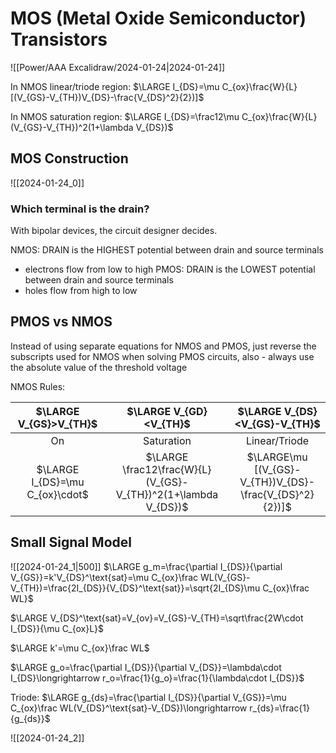 # MOS (Metal Oxide Semiconductor) Transistors

![[Power/AAA Excalidraw/2024-01-24|2024-01-24]]

In NMOS linear/triode region:
$\LARGE I_{DS}=\mu C_{ox}\frac{W}{L}[(V_{GS}-V_{TH})V_{DS}-\frac{V_{DS}^2}{2})]$

In NMOS saturation region:
$\LARGE I_{DS}=\frac12\mu C_{ox}\frac{W}{L}(V_{GS}-V_{TH})^2(1+\lambda V_{DS})$

## MOS Construction
![[2024-01-24_0]]
### Which terminal is the drain?

With bipolar devices, the circuit designer decides.

NMOS: DRAIN is the HIGHEST potential between drain and source terminals
- electrons flow from low to high
PMOS: DRAIN is the LOWEST potential between drain and source terminals
- holes flow from high to low

## PMOS vs NMOS

Instead of using separate equations for NMOS and PMOS, just reverse the subscripts used for NMOS when solving PMOS circuits, also - always use the absolute value of the threshold voltage

NMOS Rules:

| $\LARGE V_{GS}>V_{TH}$ | $\LARGE V_{GD}<V_{TH}$ | $\LARGE V_{DS}<V_{GS}-V_{TH}$ |
| :--: | :--: | :--: |
| On | Saturation | Linear/Triode |
| $\LARGE I_{DS}=\mu C_{ox}\cdot$ | $\LARGE \frac12\frac{W}{L}(V_{GS}-V_{TH})^2(1+\lambda V_{DS})$ | $\LARGE\mu [(V_{GS}-V_{TH})V_{DS}-\frac{V_{DS}^2}{2})]$ |

## Small Signal Model

![[2024-01-24_1|500]]
$\LARGE g_m=\frac{\partial I_{DS}}{\partial V_{GS}}=k'V_{DS}^\text{sat}=\mu C_{ox}\frac WL(V_{GS}-V_{TH})=\frac{2I_{DS}}{V_{DS}^\text{sat}}=\sqrt{2I_{DS}\mu C_{ox}\frac WL}$

$\LARGE V_{DS}^\text{sat}=V_{ov}=V_{GS}-V_{TH}=\sqrt\frac{2W\cdot I_{DS}}{\mu C_{ox}L}$

$\LARGE k'=\mu C_{ox}\frac WL$

$\LARGE g_o=\frac{\partial I_{DS}}{\partial V_{DS}}=\lambda\cdot I_{DS}\longrightarrow r_o=\frac{1}{g_o}=\frac{1}{\lambda\cdot I_{DS}}$

Triode:
$\LARGE g_{ds}=\frac{\partial I_{DS}}{\partial V_{GS}}=\mu C_{ox}\frac WL(V_{DS}^\text{sat}-V_{DS})\longrightarrow r_{ds}=\frac{1}{g_{ds}}$

![[2024-01-24_2]]






